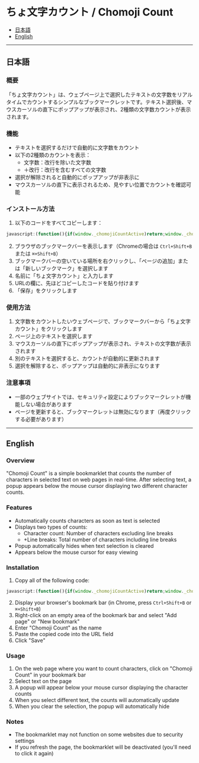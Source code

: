 # ちょ文字カウント / Chomoji Count

* [日本語](#日本語)
* [English](#english)

---

## 日本語

### 概要

「ちょ文字カウント」は、ウェブページ上で選択したテキストの文字数をリアルタイムでカウントするシンプルなブックマークレットです。テキスト選択後、マウスカーソルの直下にポップアップが表示され、2種類の文字数カウントが表示されます。

### 機能

- テキストを選択するだけで自動的に文字数をカウント
- 以下の2種類のカウントを表示：
  - 文字数：改行を除いた文字数
  - ＋改行：改行を含むすべての文字数
- 選択が解除されると自動的にポップアップが非表示に
- マウスカーソルの直下に表示されるため、見やすい位置でカウントを確認可能

### インストール方法

1. 以下のコードをすべてコピーします：

```javascript
javascript:(function(){if(window._chomojiCountActive)return;window._chomojiCountActive=true;let mouseX=0;let mouseY=0;const style=document.createElement("style");style.id="text-counter-style";style.textContent="#text-counter-popup{position:absolute;background-color:#333;color:white;padding:10px 15px;border-radius:5px;font-family:Arial,sans-serif;font-size:14px;z-index:9999;box-shadow:0 2px 10px rgba(0,0,0,0.2);display:none}#text-counter-popup.active{display:block}#text-counter-popup table{margin:0;border-collapse:collapse}#text-counter-popup td{padding:3px 8px}#text-counter-popup td:first-child{font-weight:bold;text-align:right}";document.head.appendChild(style);const popup=document.createElement("div");popup.id="text-counter-popup";popup.innerHTML="<table><tr><td>文字数:</td><td id=\"text-only-count\">0</td></tr><tr><td>＋改行:</td><td id=\"with-newlines-count\">0</td></tr></table>";document.body.appendChild(popup);function getSelectedText(){const selection=window.getSelection();if(!selection.rangeCount)return"";const selectedText=selection.toString();return selectedText;}function hidePopup(){popup.classList.remove("active");}function updateCount(){const selection=window.getSelection();if(selection.rangeCount>0&&!selection.isCollapsed){const plainText=getSelectedText();const withoutNewlines=plainText.replace(/[\r\n]+/g,"");const textOnlyCount=withoutNewlines.length;const withNewlinesCount=plainText.length;document.getElementById("text-only-count").textContent=textOnlyCount;document.getElementById("with-newlines-count").textContent=withNewlinesCount;popup.style.left=mouseX+"px";popup.style.top=(mouseY+10)+"px";popup.classList.add("active");}else{hidePopup();}}document.addEventListener("mousemove",function(e){mouseX=e.pageX;mouseY=e.pageY;});document.addEventListener("mouseup",function(e){mouseX=e.pageX;mouseY=e.pageY;setTimeout(updateCount,10);});document.addEventListener("selectionchange",function(){updateCount();});updateCount();})();
```

2. ブラウザのブックマークバーを表示します（Chromeの場合は `Ctrl+Shift+B` または `⌘+Shift+B`）
3. ブックマークバーの空いている場所を右クリックし、「ページの追加」または「新しいブックマーク」を選択します
4. 名前に「ちょ文字カウント」と入力します
5. URLの欄に、先ほどコピーしたコードを貼り付けます
6. 「保存」をクリックします

### 使用方法

1. 文字数をカウントしたいウェブページで、ブックマークバーから「ちょ文字カウント」をクリックします
2. ページ上のテキストを選択します
3. マウスカーソルの直下にポップアップが表示され、テキストの文字数が表示されます
4. 別のテキストを選択すると、カウントが自動的に更新されます
5. 選択を解除すると、ポップアップは自動的に非表示になります

### 注意事項

- 一部のウェブサイトでは、セキュリティ設定によりブックマークレットが機能しない場合があります
- ページを更新すると、ブックマークレットは無効になります（再度クリックする必要があります）

---

## English

### Overview

"Chomoji Count" is a simple bookmarklet that counts the number of characters in selected text on web pages in real-time. After selecting text, a popup appears below the mouse cursor displaying two different character counts.

### Features

- Automatically counts characters as soon as text is selected
- Displays two types of counts:
  - Character count: Number of characters excluding line breaks
  - +Line breaks: Total number of characters including line breaks
- Popup automatically hides when text selection is cleared
- Appears below the mouse cursor for easy viewing

### Installation

1. Copy all of the following code:

```javascript
javascript:(function(){if(window._chomojiCountActive)return;window._chomojiCountActive=true;let mouseX=0;let mouseY=0;const style=document.createElement("style");style.id="text-counter-style";style.textContent="#text-counter-popup{position:absolute;background-color:#333;color:white;padding:10px 15px;border-radius:5px;font-family:Arial,sans-serif;font-size:14px;z-index:9999;box-shadow:0 2px 10px rgba(0,0,0,0.2);display:none}#text-counter-popup.active{display:block}#text-counter-popup table{margin:0;border-collapse:collapse}#text-counter-popup td{padding:3px 8px}#text-counter-popup td:first-child{font-weight:bold;text-align:right}";document.head.appendChild(style);const popup=document.createElement("div");popup.id="text-counter-popup";popup.innerHTML="<table><tr><td>Characters:</td><td id=\"text-only-count\">0</td></tr><tr><td>+ Line Breaks:</td><td id=\"with-newlines-count\">0</td></tr></table>";document.body.appendChild(popup);function getSelectedText(){const selection=window.getSelection();if(!selection.rangeCount)return"";const selectedText=selection.toString();return selectedText;}function hidePopup(){popup.classList.remove("active");}function updateCount(){const selection=window.getSelection();if(selection.rangeCount>0&&!selection.isCollapsed){const plainText=getSelectedText();const withoutNewlines=plainText.replace(/[\r\n]+/g,"");const textOnlyCount=withoutNewlines.length;const withNewlinesCount=plainText.length;document.getElementById("text-only-count").textContent=textOnlyCount;document.getElementById("with-newlines-count").textContent=withNewlinesCount;popup.style.left=mouseX+"px";popup.style.top=(mouseY+10)+"px";popup.classList.add("active");}else{hidePopup();}}document.addEventListener("mousemove",function(e){mouseX=e.pageX;mouseY=e.pageY;});document.addEventListener("mouseup",function(e){mouseX=e.pageX;mouseY=e.pageY;setTimeout(updateCount,10);});document.addEventListener("selectionchange",function(){updateCount();});updateCount();})();
```

2. Display your browser's bookmark bar (in Chrome, press `Ctrl+Shift+B` or `⌘+Shift+B`)
3. Right-click on an empty area of the bookmark bar and select "Add page" or "New bookmark"
4. Enter "Chomoji Count" as the name
5. Paste the copied code into the URL field
6. Click "Save"

### Usage

1. On the web page where you want to count characters, click on "Chomoji Count" in your bookmark bar
2. Select text on the page
3. A popup will appear below your mouse cursor displaying the character counts
4. When you select different text, the counts will automatically update
5. When you clear the selection, the popup will automatically hide

### Notes

- The bookmarklet may not function on some websites due to security settings
- If you refresh the page, the bookmarklet will be deactivated (you'll need to click it again)
